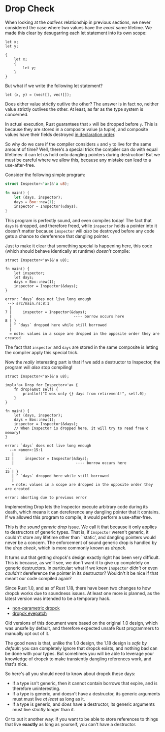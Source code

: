 # Drop Check

When looking at the *outlives* relationship in previous sections, we never
considered the case where two values have the *exact* same lifetime. We made
this clear by desugarring each let statement into its own scope:

```rust,ignore
let x;
let y;
```

```rust,ignore
{
    let x;
    {
        let y;
    }
}
```

But what if we write the following let statement?

```rust,ignore
let (x, y) = (vec![], vec![]);
```

Does either value strictly outlive the other? The answer is in fact *no*,
neither value strictly outlives the other. At least, as far as the type system
is concerned.

In actual execution, Rust guarantees that `x` will be dropped before `y`.
This is because they are stored in a composite value (a tuple), and composite
values have their fields destroyed [in declaration order][drop-order].

So why do we care if the compiler considers `x` and `y` to live for the same
amount of time? Well, there's a special trick the compiler can do with equal
lifetimes: it can let us hold onto dangling pointers during destruction! But
we must be careful where we allow this, because any mistake can lead to a
use-after-free.

Consider the following simple program:

```rust
struct Inspector<'a>(&'a u8);

fn main() {
    let (days, inspector);
    days = Box::new(1);
    inspector = Inspector(&days);
}
```

This program is perfectly sound, and even compiles today! The fact that `days`
is dropped, and therefore freed, while `inspector` holds a pointer into it doesn't
matter because `inspector` will *also* be destroyed before any code gets a chance
to dereference that dangling pointer.

Just to make it clear that something special is happening here, this code
(which should behave identically at runtime) *doesn't* compile:

```rust,ignore
struct Inspector<'a>(&'a u8);

fn main() {
    let inspector;
    let days;
    days = Box::new(1);
    inspector = Inspector(&days);
}
```

```text
error: `days` does not live long enough
 --> src/main.rs:8:1
  |
7 |     inspector = Inspector(&days);
  |                            ---- borrow occurs here
8 | }
  | ^ `days` dropped here while still borrowed
  |
  = note: values in a scope are dropped in the opposite order they are created
```

The fact that `inspector` and `days` are stored in the same composite is letting
the compiler apply this special trick.

Now the *really* interesting part is that if we add a destructor to Inspector,
the program will *also* stop compiling!

```rust,ignore
struct Inspector<'a>(&'a u8);

impl<'a> Drop for Inspector<'a> {
    fn drop(&mut self) {
        println!("I was only {} days from retirement!", self.0);
    }
}

fn main() {
    let (days, inspector);
    days = Box::new(1);
    inspector = Inspector(&days);
    // When Inspector is dropped here, it will try to read free'd memory!
}
```

```text
error: `days` does not live long enough
  --> <anon>:15:1
   |
12 |     inspector = Inspector(&days);
   |                            ---- borrow occurs here
...
15 | }
   | ^ `days` dropped here while still borrowed
   |
   = note: values in a scope are dropped in the opposite order they are created

error: aborting due to previous error
```

Implementing Drop lets the Inspector execute arbitrary code during its
death, which means it can dereference any dangling pointer that it contains.
If we allowed this program to compile, it would perform a use-after-free.

This is the *sound generic drop* issue. We call it that because it only applies
to destructors of generic types. That is, if `Inspector` weren't generic, it
couldn't store any lifetime other than `'static', and dangling pointers would
never be a concern. The enforcement of sound generic drop is handled by the
*drop check*, which is more commonly known as *dropck*.

It turns out that getting dropck's design exactly right has been very difficult.
This is because, as we'll see, we don't want it to give up completely on generic
destructors. In particular: what if we knew `Inspector` *didn't* or even *couldn't*
dereference the pointer in its destructor? Wouldn't it be nice if that meant our
code compiled again?

Since Rust 1.0, and as of Rust 1.18, there have been two changes to how dropck
works due to soundness issues. At least one more is planned, as the latest
version was intended to be a temporary hack.

* [non-parametric dropck](https://github.com/rust-lang/rfcs/blob/master/text/1238-nonparametric-dropck.md)
* [dropck eyepatch](https://github.com/rust-lang/rfcs/blob/master/text/1327-dropck-param-eyepatch.md)

Old versions of this document were based on the original 1.0 design, which
was unsafe by default, and therefore expected unsafe Rust programmers to manually
opt out of it.

The good news is that, unlike the 1.0 design, the 1.18 design is *safe by default*:
you can completely ignore that dropck exists, and nothing bad can be done with
your types. But sometimes you will be able to leverage your knowledge of dropck
to make transiently dangling references work, and that's nice.

So here's all you should need to know about dropck these days:

* If a type isn't generic, then it cannot contain borrows that expire, and
  is therefore uninteresting.
* If a type is generic, and doesn't have a destructor, its generic arguments
  must must live *at least* as long as it.
* If a type is generic, and *does* have a destructor, its generic arguments
  must live *strictly* longer than it.

Or to put it another way: if you want to be able to store references to things
that live **exactly** as long as yourself, you can't have a destructor.




[drop-order]: https://github.com/rust-lang/rfcs/blob/master/text/1857-stabilize-drop-order.md
